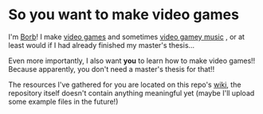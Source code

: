 # So you want to make video games

I'm [Borb](https://twitter.com/oggborbis)! I make [video games](https://borbware.itch.io/) and sometimes [video gamey music](https://soundcloud.com/oggborbis) , or at least would if I had already finished my master's thesis...

Even more importantly, I also want **you** to learn how to make video games!! Because apparently, you don't need a master's thesis for that!!

The resources I've gathered for you are located on this repo's [wiki](https://github.com/borbware/So-you-want-to-make-video-games/wiki), the repository itself doesn't contain anything meaningful yet (maybe I'll upload some example files in the future!)
